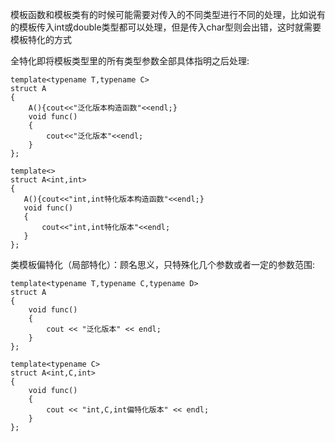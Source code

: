 模板函数和模板类有的时候可能需要对传入的不同类型进行不同的处理，比如说有的模板传入int或double类型都可以处理，但是传入char型则会出错，这时就需要模板特化的方式

全特化即将模板类型里的所有类型参数全部具体指明之后处理:
```
template<typename T,typename C>
struct A
{
    A(){cout<<"泛化版本构造函数"<<endl;}
    void func()
    {
        cout<<"泛化版本"<<endl;    
    }
};

template<>
struct A<int,int>
{
   A(){cout<<"int,int特化版本构造函数"<<endl;}
   void func()
   {
       cout<<"int,int特化版本"<<endl;    
   } 
};
```

类模板偏特化（局部特化）：顾名思义，只特殊化几个参数或者一定的参数范围:
```
template<typename T,typename C,typename D>
struct A
{
	void func()
	{
		cout << "泛化版本" << endl;
	}
};
 
template<typename C>
struct A<int,C,int>
{
	void func()
	{
		cout << "int,C,int偏特化版本" << endl;
	}
};
```
